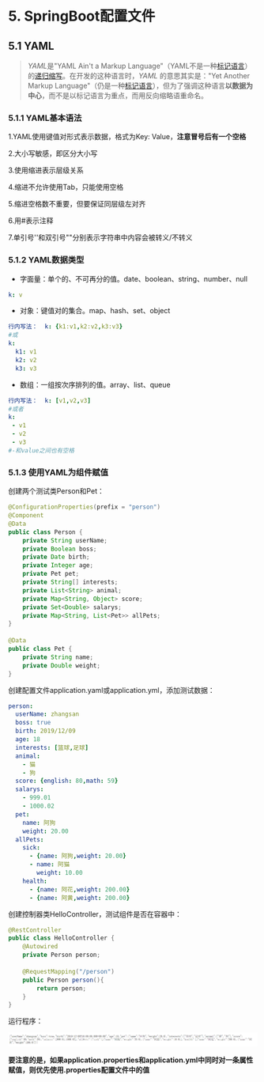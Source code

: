 # 5.	SpringBoot配置文件

## 5.1	YAML

> *YAML*是"YAML Ain't a Markup Language"（YAML不是一种[标记语言](https://baike.baidu.com/item/标记语言)）的[递归缩写](https://baike.baidu.com/item/递归缩写)。在开发的这种语言时，*YAML* 的意思其实是："Yet Another Markup Language"（仍是一种[标记语言](https://baike.baidu.com/item/标记语言)），但为了强调这种语言**以数据为中心**，而不是以标记语言为重点，而用反向缩略语重命名。



### 5.1.1	YAML基本语法

1.YAML使用键值对形式表示数据，格式为Key: Value，**注意冒号后有一个空格**

2.大小写敏感，即区分大小写

3.使用缩进表示层级关系

4.缩进不允许使用Tab，只能使用空格

5.缩进空格数不重要，但要保证同层级左对齐

6.用#表示注释

7.单引号''和双引号""分别表示字符串中内容会被转义/不转义



### 5.1.2	YAML数据类型

- 字面量：单个的、不可再分的值。date、boolean、string、number、null

```yaml
k: v
```

- 对象：键值对的集合。map、hash、set、object 

```yaml
行内写法：  k: {k1:v1,k2:v2,k3:v3}
#或
k: 
  k1: v1
  k2: v2
  k3: v3
```

- 数组：一组按次序排列的值。array、list、queue

```yaml
行内写法：  k: [v1,v2,v3]
#或者
k:
 - v1
 - v2
 - v3
#-和value之间也有空格
```



### 5.1.3	使用YAML为组件赋值

创建两个测试类Person和Pet：

```java
@ConfigurationProperties(prefix = "person")
@Component
@Data
public class Person {
    private String userName;
    private Boolean boss;
    private Date birth;
    private Integer age;
    private Pet pet;
    private String[] interests;
    private List<String> animal;
    private Map<String, Object> score;
    private Set<Double> salarys;
    private Map<String, List<Pet>> allPets;
}

@Data
public class Pet {
    private String name;
    private Double weight;
}
```

创建配置文件application.yaml或application.yml，添加测试数据：

```yaml
person:
  userName: zhangsan
  boss: true
  birth: 2019/12/09
  age: 18
  interests: [篮球,足球]
  animal:
    - 猫
    - 狗
  score: {english: 80,math: 59}
  salarys:
    - 999.01
    - 1000.02
  pet:
    name: 阿狗
    weight: 20.00
  allPets:
    sick:
      - {name: 阿狗,weight: 20.00}
      - name: 阿猫
        weight: 10.00
    health:
      - {name: 阿花,weight: 200.00}
      - {name: 阿黄,weight: 200.00}
```

创建控制器类HelloController，测试组件是否在容器中：

```java
@RestController
public class HelloController {
    @Autowired
    private Person person;

    @RequestMapping("/person")
    public Person person(){
        return person;
    }
}
```

运行程序：

![image-20210202174127500](Image/image-20210202174127500.png)



**要注意的是，如果application.properties和application.yml中同时对一条属性赋值，则优先使用.properties配置文件中的值**